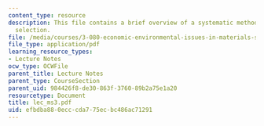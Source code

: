 ```yaml
---
content_type: resource
description: This file contains a brief overview of a systematic methodology process
  selection.
file: /media/courses/3-080-economic-environmental-issues-in-materials-selection-fall-2005/efbdba880ecccda775ecbc486ac71291_lec_ms3.pdf
file_type: application/pdf
learning_resource_types:
- Lecture Notes
ocw_type: OCWFile
parent_title: Lecture Notes
parent_type: CourseSection
parent_uid: 984426f8-de30-863f-3760-89b2a75e1a20
resourcetype: Document
title: lec_ms3.pdf
uid: efbdba88-0ecc-cda7-75ec-bc486ac71291
---
```

